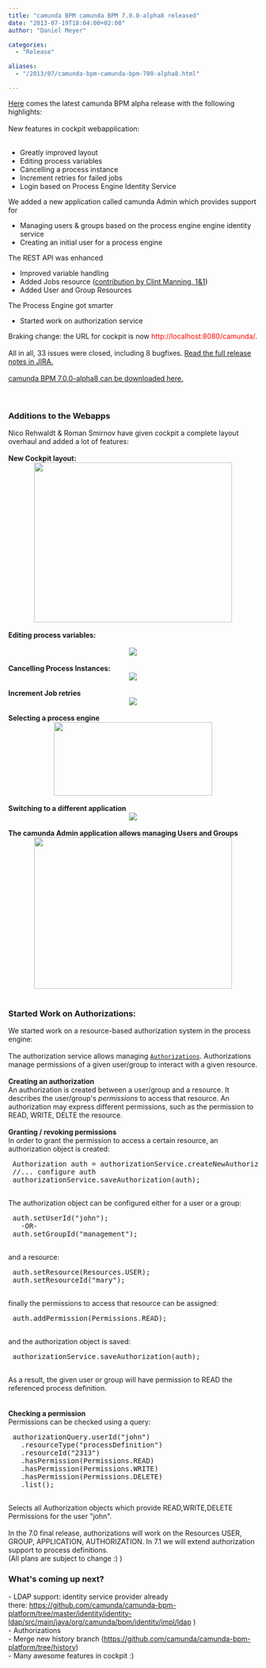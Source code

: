 ```yaml
---
title: "camunda BPM camunda BPM 7.0.0-alpha8 released"
date: "2013-07-19T18:04:00+02:00"
author: "Daniel Meyer"

categories:
  - "Release"

aliases:
  - "/2013/07/camunda-bpm-camunda-bpm-700-alpha8.html"

---
```


<a href="http://www.camunda.org/download/">Here</a> comes the latest camunda BPM alpha release with the following highlights:<br />
<br />
New features in cockpit webapplication:<br />
<br />
<ul>
<li>Greatly improved layout</li>
<li>Editing process variables</li>
<li>Cancelling a process instance</li>
<li>Increment retries for failed jobs</li>
<li>Login based on Process Engine Identity Service</li>
</ul>
<div>
We added a new application called camunda Admin which provides support for</div>
<div>
<ul>
<li>Managing users &amp; groups based on the process engine engine identity service</li>
<li>Creating an initial user for a process engine</li>
</ul>
<div>
The REST API was enhanced&nbsp;</div>
</div>
<div>
<ul>
<li>Improved variable handling</li>
<li>Added Jobs resource (<a href="https://github.com/1and1/camunda-bpm-platform">contribution by Clint Manning, 1&amp;1</a>)</li>
<li>Added User and Group Resources</li>
</ul>
<div>
The Process Engine got smarter</div>
</div>
<div>
<ul>
<li>Started work on authorization service</li>
</ul>
<div>
Braking change: the URL for cockpit is now <span style="background-color: white;"><span style="color: red;">http://localhost:8080/camunda/</span></span>.</div>
<div>
<br /></div>
<div>
All in all, 33 issues were closed, including 8 bugfixes. <a href="https://app.camunda.com/jira/secure/ReleaseNote.jspa?projectId=10230&amp;version=12993">Read the full release notes in JIRA.</a></div>
<div>
<br /></div>
<div>
<a href="http://www.camunda.org/download/">camunda BPM 7.0.0-alpha8 can be downloaded here.</a>&nbsp;</div>
</div>
<div>
<br /></div>
<div>
<a name='more'></a><br /></div>
<h3>
Additions to the Webapps</h3>
<div>
Nico Rehwaldt &amp; Roman Smirnov have given cockpit a complete layout overhaul and added a lot of features:</div>
<div>
<br /></div>
<div>
<b>New Cockpit layout:</b></div>
<div class="separator" style="clear: both; text-align: center;">
<a href="http://3.bp.blogspot.com/-Rnq9j8yRpfU/UelAhknmT_I/AAAAAAAAAOQ/0CiN8xsabg0/s1600/cockpit-layout.png" imageanchor="1" style="margin-left: 1em; margin-right: 1em;"><img border="0" height="322" src="http://3.bp.blogspot.com/-Rnq9j8yRpfU/UelAhknmT_I/AAAAAAAAAOQ/0CiN8xsabg0/s400/cockpit-layout.png" width="400" /></a></div>
<div class="separator" style="clear: both; text-align: center;">
<br /></div>
<div class="separator" style="clear: both; text-align: left;">
<b>Editing process variables:</b></div>
<div class="separator" style="clear: both; text-align: center;">
<br /></div>
<div class="separator" style="clear: both; text-align: center;">
<a href="http://3.bp.blogspot.com/-cR4wDrKdX6Q/UelAg2OMg_I/AAAAAAAAAOI/S7mDZ67UD44/s1600/cockpit-edit-variable.png" imageanchor="1" style="margin-left: 1em; margin-right: 1em;"><img border="0" src="http://3.bp.blogspot.com/-cR4wDrKdX6Q/UelAg2OMg_I/AAAAAAAAAOI/S7mDZ67UD44/s1600/cockpit-edit-variable.png" /></a></div>
<div class="separator" style="clear: both; text-align: center;">
<br /></div>
<div class="separator" style="clear: both; text-align: left;">
<b>Cancelling Process Instances:</b></div>
<div class="separator" style="clear: both; text-align: center;">
<a href="http://3.bp.blogspot.com/-5KUl_zBSQKM/UelAgY30JtI/AAAAAAAAAN4/X5PT3KhDzjk/s1600/cockpit-cancel-process-instance.png" imageanchor="1" style="margin-left: 1em; margin-right: 1em;"><img border="0" src="http://3.bp.blogspot.com/-5KUl_zBSQKM/UelAgY30JtI/AAAAAAAAAN4/X5PT3KhDzjk/s1600/cockpit-cancel-process-instance.png" /></a></div>
<div class="separator" style="clear: both; text-align: left;">
<b><br /></b></div>
<div class="separator" style="clear: both; text-align: left;">
<b>Increment Job retries</b></div>
<div class="separator" style="clear: both; text-align: center;">
<a href="http://2.bp.blogspot.com/-lvBs2z2K0N0/UelAhDcMz0I/AAAAAAAAAOE/SQ-zFJ1sAbQ/s1600/cockpit-increment+jobs.png" imageanchor="1" style="margin-left: 1em; margin-right: 1em;"><img border="0" src="http://2.bp.blogspot.com/-lvBs2z2K0N0/UelAhDcMz0I/AAAAAAAAAOE/SQ-zFJ1sAbQ/s1600/cockpit-increment+jobs.png" /></a></div>
<div class="separator" style="clear: both; text-align: left;">
<b><br /></b></div>
<div class="separator" style="clear: both; text-align: left;">
<b>Selecting a process engine</b></div>
<div class="separator" style="clear: both; text-align: center;">
<a href="http://1.bp.blogspot.com/-dmtOwOHMt9I/UelAh70imCI/AAAAAAAAAOU/qmI1oq_b8r8/s1600/cockpit-select-process-engine.png" imageanchor="1" style="margin-left: 1em; margin-right: 1em;"><img border="0" height="148" src="http://1.bp.blogspot.com/-dmtOwOHMt9I/UelAh70imCI/AAAAAAAAAOU/qmI1oq_b8r8/s320/cockpit-select-process-engine.png" width="320" /></a></div>
<div class="separator" style="clear: both; text-align: left;">
<b><br /></b></div>
<div class="separator" style="clear: both; text-align: left;">
<b>Switching to a different application</b></div>
<div class="separator" style="clear: both; text-align: center;">
<a href="http://2.bp.blogspot.com/-KHUC3zH2Wes/UelAgWp5vZI/AAAAAAAAAOg/RB4lOijRvkQ/s1600/cockpit-app-swith.png" imageanchor="1" style="margin-left: 1em; margin-right: 1em;"><img border="0" src="http://2.bp.blogspot.com/-KHUC3zH2Wes/UelAgWp5vZI/AAAAAAAAAOg/RB4lOijRvkQ/s1600/cockpit-app-swith.png" /></a></div>
<div class="separator" style="clear: both; text-align: center;">
<br /></div>
<div class="separator" style="clear: both; text-align: left;">
<b>The camunda Admin application allows managing Users and Groups</b></div>
<div class="separator" style="clear: both; text-align: center;">
<a href="http://3.bp.blogspot.com/-DihQ_fve3zM/UelAgcICMzI/AAAAAAAAAN0/InGbItieGR0/s1600/camunda-admin-manage-users.png" imageanchor="1" style="margin-left: 1em; margin-right: 1em;"><img border="0" height="305" src="http://3.bp.blogspot.com/-DihQ_fve3zM/UelAgcICMzI/AAAAAAAAAN0/InGbItieGR0/s400/camunda-admin-manage-users.png" width="400" /></a></div>
<div class="separator" style="clear: both; text-align: center;">
<br /></div>
<h3>
Started Work on Authorizations:</h3>
<div class="separator" style="clear: both; text-align: left;">
We started work on a resource-based authorization system in the process engine:</div>
<div class="separator" style="clear: both; text-align: left;">
<br /></div>
The authorization service allows managing <code><a href="http://docs.camunda.org/latest/guides/user-guide/#process-engine-authorization-service">Authorizations</a></code>. 
Authorizations manage permissions of a given user/group to interact with a given 
resource.<br />
<br />
<b>Creating an authorization</b><br />
An authorization is created between a user/group and a resource. It describes 
the user/group's <em>permissions</em> to access that resource. An authorization 
may express different permissions, such as the permission to READ, WRITE, DELTE 
the resource.<br />
<br />
<b>Granting / revoking permissions</b><br />
In order to grant the permission to access a certain resource, an 
authorization object is created: <br />
<pre> Authorization auth = authorizationService.createNewAuthorization();
 //... configure auth
 authorizationService.saveAuthorization(auth);
 </pre>
<div class="separator" style="clear: both;">
The authorization object can be configured either for a user or a group: </div>
<pre> auth.setUserId("john");
   -OR-
 auth.setGroupId("management");
 </pre>
<div class="separator" style="clear: both;">
and a resource: </div>
<pre> auth.setResource(Resources.USER);
 auth.setResourceId("mary");
 </pre>
<div class="separator" style="clear: both;">
finally the permissions to access that resource can be assigned: </div>
<pre> auth.addPermission(Permissions.READ);
 </pre>
<div class="separator" style="clear: both;">
and the authorization object is saved: </div>
<pre> authorizationService.saveAuthorization(auth);
 </pre>
<div class="separator" style="clear: both;">
As a result, the given user or group will have permission to READ the 
referenced process definition. 
</div>
<div class="separator" style="clear: both;">
<br /></div>
<br />
<b>Checking a permission</b><br />
Permissions can be checked using a query: <br />
<pre> authorizationQuery.userId("john")
   .resourceType("processDefinition")
   .resourceId("2313")
   .hasPermission(Permissions.READ)
   .hasPermission(Permissions.WRITE)
   .hasPermission(Permissions.DELETE)
   .list();
 </pre>
<div class="separator" style="clear: both;">
Selects all Authorization objects which provide READ,WRITE,DELETE 
Permissions for the user "john".&nbsp;</div>
<div class="separator" style="clear: both; text-align: left;">
<br /></div>
<div class="separator" style="clear: both; text-align: left;">
In the 7.0 final release, authorizations will work on the Resources USER, GROUP, APPLICATION, AUTHORIZATION. In 7.1 we will extend authorization support to process definitions.&nbsp;</div>
<div class="separator" style="clear: both; text-align: left;">
(All plans are subject to change :) )</div>
<h3>
What's coming up next?</h3>
<div>
- LDAP support: identity service provider&nbsp;already there:&nbsp;<a href="https://github.com/camunda/camunda-bpm-platform/tree/master/identity/identity-ldap/src/main/java/org/camunda/bpm/identity/impl/ldap">https://github.com/camunda/camunda-bpm-platform/tree/master/identity/identity-ldap/src/main/java/org/camunda/bpm/identity/impl/ldap</a>&nbsp;)</div>
<div>
- Authorizations</div>
<div>
- Merge new history branch (<a href="https://github.com/camunda/camunda-bpm-platform/tree/history">https://github.com/camunda/camunda-bpm-platform/tree/history</a>)</div>
<div>
- Many awesome features in cockpit :)</div>